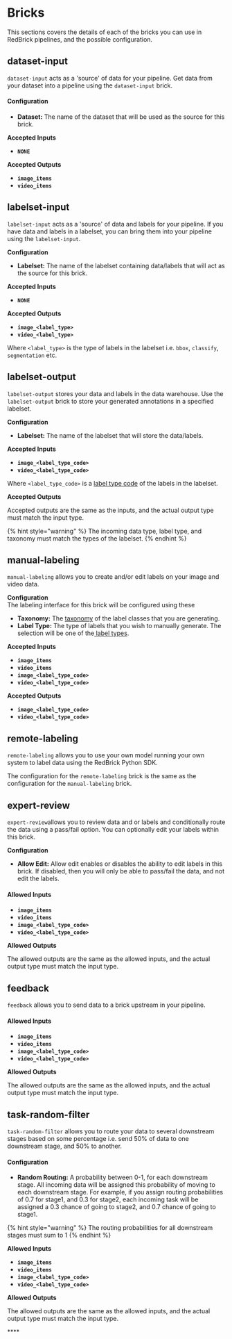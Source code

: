 # Bricks

This sections covers the details of each of the bricks you can use in RedBrick pipelines, and the possible configuration. 

## dataset-input

`dataset-input` acts as a 'source' of data for your pipeline. Get data from your dataset into a pipeline using the `dataset-input` brick.

#### Configuration

* **Dataset:** The name of the dataset that will be used as the source for this brick. 

**Accepted Inputs**

* **`NONE`**

**Accepted Outputs**

* **`image_items`**
* **`video_items`**

## labelset-input

`labelset-input` acts as a 'source' of data and labels for your pipeline. If you have data and labels in a labelset, you can bring them into your pipeline using the `labelset-input`.

**Configuration**

* **Labelset:** The name of the labelset containing data/labels that will act as the source for this brick. 

**Accepted Inputs**

* **`NONE`**

**Accepted Outputs**

* **`image_<label_type>`**
* **`video_<label_type>`**

Where `<label_type>` is the type of labels in the labelset i.e. `bbox`, `classify`, `segmentation` etc. 

## labelset-output

`labelset-output` stores your data and labels in the data warehouse. Use the `labelset-output` brick to store your generated annotations in a specified labelset.

**Configuration**

* **Labelset:** The name of the labelset that will store the data/labels.  

**Accepted Inputs**

* **`image_<label_type_code>`**
* **`video_<label_type_code>`**

Where `<label_type_code>` is a [label type code](../data-labeling/overview.md) of the labels in the labelset.

**Accepted Outputs**

Accepted outputs are the same as the inputs, and the actual output type must match the input type. 

{% hint style="warning" %}
The incoming data type, label type, and taxonomy must match the types of the labelset.
{% endhint %}

## manual-labeling

`manual-labeling` allows you to create and/or edit labels on your image and video data. 

**Configuration**  
The labeling interface for this brick will be configured using these 

* **Taxonomy:** The [taxonomy](../data-warehouse-1/taxonomies.md) of the label classes that you are generating. 
* **Label Type:** The type of labels that you wish to manually generate. The selection will be one of the[ label types](../data-labeling/overview.md).

**Accepted Inputs**

* **`image_items`**
* **`video_items`**
* **`image_<label_type_code>`**
* **`video_<label_type_code>`**

**Accepted Outputs**

* **`image_<label_type_code>`**
* **`video_<label_type_code>`**

## remote-labeling

`remote-labeling` allows you to use your own model running your own system to label data using the RedBrick Python SDK.  
  
The configuration for the `remote-labeling` brick is the same as the configuration for the `manual-labeling` brick. 

## expert-review

`expert-review`allows you to review data and or labels and conditionally route the data using a pass/fail option. You can optionally edit your labels within this brick.

**Configuration**

* **Allow Edit:** Allow edit enables or disables the ability to edit labels in this brick. If disabled, then you will only be able to pass/fail the data, and not edit the labels. 

#### Allowed Inputs

* **`image_items`**
* **`video_items`**
* **`image_<label_type_code>`**
* **`video_<label_type_code>`**

**Allowed Outputs**

The allowed outputs are the same as the allowed inputs, and the actual output type must match the input type. 

## feedback

`feedback` allows you to send data to a brick upstream in your pipeline.

#### Allowed Inputs

* **`image_items`**
* **`video_items`**
* **`image_<label_type_code>`**
* **`video_<label_type_code>`**

**Allowed Outputs**

The allowed outputs are the same as the allowed inputs, and the actual output type must match the input type. 

## task-random-filter

`task-random-filter` allows you to route your data to several downstream stages based on some percentage i.e. send 50% of data to one downstream stage, and 50% to another. 

#### Configuration

* **Random Routing:** A probability between 0-1, for each downstream stage. All incoming data will be assigned this probability of moving to each downstream stage. For example, if you assign routing probabilities of 0.7 for stage1, and 0.3 for stage2, each incoming task will be assigned a 0.3 chance of going to stage2, and 0.7 chance of going to stage1. 

{% hint style="warning" %}
The routing probabilities for all downstream stages must sum to 1
{% endhint %}

**Allowed Inputs**

* **`image_items`**
* **`video_items`**
* **`image_<label_type_code>`**
* **`video_<label_type_code>`**

**Allowed Outputs**

The allowed outputs are the same as the allowed inputs, and the actual output type must match the input type. 









\*\*\*\*

